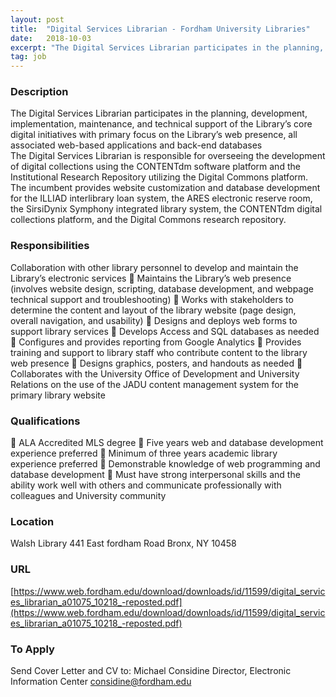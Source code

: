 ```yaml
---
layout: post
title:  "Digital Services Librarian - Fordham University Libraries"
date:   2018-10-03
excerpt: "The Digital Services Librarian participates in the planning, development, implementation, maintenance, and technical support of the Library’s core digital initiatives with primary focus on the Library’s web presence, all associated web-based applications and back-end databases The Digital Services Librarian is responsible for overseeing the development of digital collections using the..."
tag: job
---
```


### Description   

The Digital Services Librarian participates in the planning, development, implementation, maintenance, and technical support of the Library’s core digital initiatives with primary focus on the Library’s web presence, all associated web-based applications and back-end databases  
The Digital Services Librarian is responsible for overseeing the development of digital collections using the CONTENTdm software platform and the Institutional Research Repository utilizing the Digital Commons platform.  The incumbent provides website customization and database development for the ILLIAD interlibrary loan system, the ARES electronic reserve room, the SirsiDynix Symphony integrated library system, the CONTENTdm digital collections platform, and the Digital Commons research repository. 


### Responsibilities   

Collaboration with other library personnel to develop and maintain the Library’s electronic services
 Maintains the Library’s web presence (involves website design, scripting, database development, and webpage technical
support and troubleshooting)
 Works with stakeholders to determine the content and layout of the library website (page design, overall navigation, and
usability)
 Designs and deploys web forms to support library services
 Develops Access and SQL databases as needed
 Configures and provides reporting from Google Analytics
 Provides training and support to library staff who contribute content to the library web presence
 Designs graphics, posters, and handouts as needed
 Collaborates with the University Office of Development and University Relations on the use of the JADU content
management system for the primary library website



### Qualifications   

 ALA Accredited MLS degree
 Five years web and database development experience preferred
 Minimum of three years academic library experience preferred
 Demonstrable knowledge of web programming and database development
 Must have strong interpersonal skills and the ability work well with others and communicate professionally with
colleagues and University community





### Location   

Walsh Library 441 East fordham Road Bronx, NY 10458


### URL   

[https://www.web.fordham.edu/download/downloads/id/11599/digital_services_librarian_a01075_10218_-reposted.pdf](https://www.web.fordham.edu/download/downloads/id/11599/digital_services_librarian_a01075_10218_-reposted.pdf)

### To Apply   

Send Cover Letter and CV to: 
Michael Considine
Director, Electronic Information Center
considine@fordham.edu






